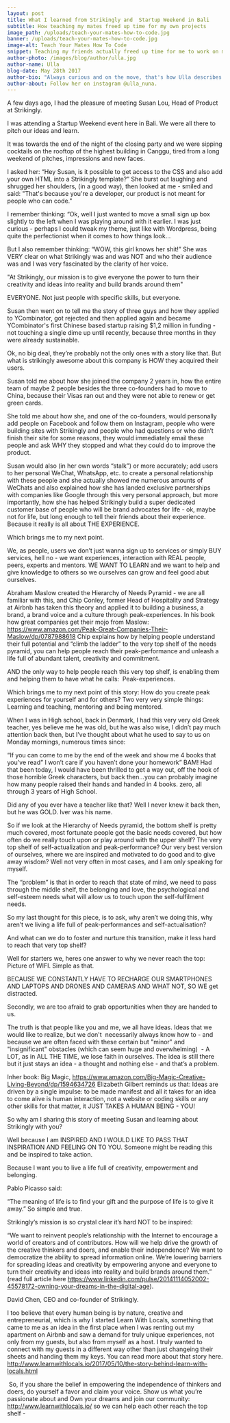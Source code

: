 ```yaml
---
layout: post
title: What I learned from Strikingly and  Startup Weekend in Bali
subtitle: How teaching my mates freed up time for my own projects
image_path: /uploads/teach-your-mates-how-to-code.jpg
banner: /uploads/teach-your-mates-how-to-code.jpg
image-alt: Teach Your Mates How To Code
snippet: Teaching my friends actually freed up time for me to work on my own projects that had been collecting dust for so long.
author-photo: /images/blog/author/ulla.jpg
author-name: Ulla
blog-date: May 28th 2017
author-bio: "Always curious and on the move, that's how Ulla describes herself. She is a passionate traveler and digital nomad and also the founder of Learn With Locals."
author-about: Follow her on instagram @ulla_nuna.
---
```



A few days ago, I had the pleasure of meeting Susan Lou, Head of Product at Strikingly.

I was attending a Startup Weekend event here in Bali. We were all there to pitch our ideas and learn.

It was towards the end of the night of the closing party and we were sipping cocktails on the rooftop of the highest building in Canggu, tired from a long weekend of pitches, impressions and new faces.

I asked her: “Hey Susan, is it possible to get access to the CSS and also add your own HTML into a Strikingly template?” She burst out laughing and shrugged her shoulders, (in a good way), then looked at me - smiled and said: "That's because you're a developer, our product is not meant for people who can code."&nbsp;

I remember thinking: “Ok, well I just wanted to move a small sign up box slightly to the left when I was playing around with it earlier. I was just curious - perhaps I could tweak my theme, just like with Wordpress, being quite the perfectionist when it comes to how things look…

But I also remember thinking: “WOW, this girl knows her shit!” She was VERY clear on what Strikingly was and was NOT and who their audience was and I was very fascinated by the clarity of her voice.

"At Strikingly, our mission is to give everyone the power to turn their creativity and ideas into reality and build brands around them"

EVERYONE. Not just people with specific skills, but everyone.

Susan then went on to tell me the story of three guys and how they applied to YCombinator​, got rejected and then applied again and became YCombinator's first Chinese based startup raising $1,2 million in funding - not touching a single dime up until recently, because three months in they were already sustainable.&nbsp;

Ok, no big deal, they’re probably not the only ones with a story like that. But what is strikingly awesome about this company is HOW they acquired their users.

Susan told me about how she joined the company 2 years in, how the entire team of maybe 2 people besides the three co-founders had to move to China, because their Visas ran out and they were not able to renew or get green cards.

She told me about how she, and one of the co-founders, would personally add people on Facebook and follow them on Instagram, people who were building sites with Strikingly and people who had questions or who didn’t finish their site for some reasons, they would immediately email these people and ask WHY they stopped and what they could do to improve the product.

Susan would also (in her own words “stalk”) or more accurately; add users to her personal WeChat, WhatsApp, etc. to create a personal relationship with these people and she actually showed me numerous amounts of WeChats and also explained how she has landed exclusive partnerships with companies like Google through this very personal approach, but more importantly, how she has helped Strikingly build a super dedicated customer base of people who will be brand advocates for life - ok, maybe not for life, but long enough to tell their friends about their experience. Because it really is all about THE EXPERIENCE.

Which brings me to my next point.

We, as people, users we don’t just wanna sign up to services or simply BUY services, hell no - we want experiences, interaction with REAL people, peers, experts and mentors. WE WANT TO LEARN and we want to help and give knowledge to others so we ourselves can grow and feel good abut ourselves.

Abraham Maslow created the Hierarchy of Needs Pyramid - we are all familiar with this, and Chip Conley, former Head of Hospitality and Strategy at Airbnb has taken this theory and applied it to building a business, a brand, a brand voice and a culture through peak-experiences. In his book how great companies get their mojo from Maslow: https://www.amazon.com/Peak-Great-Companies-Their-Maslow/dp/0787988618 Chip explains how by helping people understand their full potential and “climb the ladder” to the very top shelf of the needs pyramid, you can help people reach their peak-performance and unleash a life full of abundant talent, creativity and commitment.&nbsp;

AND the only way to help people reach this very top shelf, is enabling them and helping them to have what he calls:&nbsp; Peak-experiences.

Which brings me to my next point of this story: How do you create peak experiences for yourself and for others? Two very very simple things: Learning and teaching, mentoring and being mentored.

When I was in High school, back in Denmark, I had this very very old Greek teacher, yes believe me he was old, but he was also wise, I didn’t pay much attention back then, but I’ve thought about what he used to say to us on Monday mornings, numerous times since:&nbsp;

“If you can come to me by the end of the week and show me 4 books that you’ve read” I won’t care if you haven’t done your homework” BAM! Had that been today, I would have been thrilled to get a way out, off the hook of those horrible Greek characters, but back then…you can probably imagine how many people raised their hands and handed in 4 books. zero, all through 3 years of High School.&nbsp;

Did any of you ever have a teacher like that? Well I never knew it back then, but he was GOLD. Iver was his name.

So if we look at the Hierarchy of Needs pyramid, the bottom shelf is pretty much covered, most fortunate people got the basic needs covered, but how often do we really touch upon or play around with the upper shelf? The very top shelf of self-actualization and peak-performance? Our very best version of ourselves, where we are inspired and motivated to do good and to give away wisdom? Well not very often in most cases, and I am only speaking for myself.

The “problem” is that in order to reach that state of mind, we need to pass through the middle shelf, the belonging and love, the psychological and self-esteem needs what will allow us to touch upon the self-fulfilment needs.

So my last thought for this piece, is to ask, why aren’t we doing this, why aren’t we living a life full of peak-performances and self-actualisation?

And what can we do to foster and nurture this transition, make it less hard to reach that very top shelf?

Well for starters we, heres one answer to why we never reach the top: Picture of WIFI. Simple as that.&nbsp;

BECAUSE WE CONSTANTLY HAVE TO RECHARGE OUR SMARTPHONES AND LAPTOPS AND DRONES AND CAMERAS AND WHAT NOT, SO WE get distracted.

Secondly, we are too afraid to grab opportunities when they are handed to us.

The truth is that people like you and me, we all have ideas. Ideas that we would like to realize, but we don't&nbsp; necessarily always know how to - and because we are often faced with these certain but "minor" and "insignificant" obstacles (which can seem huge and overwhelming)&nbsp; - A LOT, as in ALL THE TIME, we lose faith in ourselves. The idea is still there but it just stays an idea - a thought and nothing else - and that’s a problem.&nbsp;

Inher book: Big Magic, https://www.amazon.com/Big-Magic-Creative-Living-Beyond/dp/1594634726 Elizabeth Gilbert reminds us that: Ideas are driven by a single impulse: to be made manifest and all it takes for an idea to come alive is human interaction, not a website or coding skills or any other skills for that matter, it JUST TAKES A HUMAN BEING - YOU!

So why am I sharing this story of meeting Susan and learning about Strikingly with you?

Well because I am INSPIRED AND I WOULD LIKE TO PASS THAT INSPIRATION AND FEELING ON TO YOU. Someone might be reading this and be inspired to take action.

Because I want you to live a life full of creativity, empowerment and belonging.

Pablo Picasso said:&nbsp;

“The meaning of life is to find your gift and the purpose of life is to give it away.” So simple and true.

Strikingly’s mission is so crystal clear it’s hard NOT to be inspired:&nbsp;

“We want to reinvent people’s relationship with the Internet to encourage a world of creators and of contributors. How will we help drive the growth of the creative thinkers and doers, and enable their independence? We want to democratize the ability to spread information online. We’re lowering barriers for spreading ideas and creativity by empowering anyone and everyone to turn their creativity and ideas into reality and build brands around them.” (read full article here https://www.linkedin.com/pulse/20141114052002-45578172-owning-your-dreams-in-the-digital-age).

David Chen, CEO and co-founder of Strikingly.

I too believe that every human being is by nature, creative and entrepreneurial, which is why I started Learn With Locals, something that came to me as an idea in the first place when I was renting out my apartment on Airbnb and saw a demand for truly unique experiences, not only from my guests, but also from myself as a host. I truly wanted to connect with my guests in a different way other than just changeing their sheets and handing them my keys. You can read more about that story here. http://www.learnwithlocals.io/2017/05/10/the-story-behind-learn-with-locals.html

&nbsp;So, if you share the belief in empowering the independence of thinkers and doers, do yourself a favor and claim your voice. Show us what you’re passionate about and Own your dreams and join our community: http://www.learnwithlocals.io/ so we can help each other reach the top shelf -